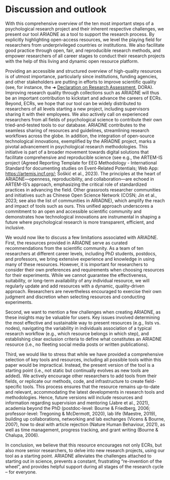 # Discussion and outlook

With this comprehensive overview of the ten most important steps of a psychological research project and their inherent respective challenges, we present our tool ARIADNE as a tool to support the research process. By explicitly highlighting  open-access resources, we level the playing field for researchers from underprivileged countries or institutions. We also facilitate good practice through open, fair, and reproducible research methods, and empower researchers of all career stages to conduct their research projects with the help of this living and dynamic open resource platform. 

Providing an accessible and structured overview of high-quality resources is of utmost importance, particularly since institutions, funding agencies, and other stakeholders are putting in efforts to improve scientific quality (see, for instance, the ➜ [Declaration on Research Assessment](https://sfdora.org/), DORA). Improving research quality through collections such as ARIADNE will thus be an important contribution to kickstart and advance the careers of ECRs. Beyond, ECRs, we hope that our tool can be widely distributed to researchers of all levels starting a new project, including supervisors sharing it with their employees. We also actively call on experienced researchers from all  fields of psychological science to contribute their own tried-and-tested tools to our database. ARIADNE contributes to the seamless sharing of resources and guidelines, streamlining research workflows across the globe. In addition, the integration of open-source technological innovations, exemplified by the ARIADNE project, marks a pivotal advancement in psychological research methodologies. This initiative is part of a broader movement towards digital solutions that facilitate comprehensive and reproducible science (see e.g., the ARTEM-IS project (Agreed Reporting Template for EEG Methodology - International Standard for documenting studies on Event-Related Potentials; Web App: https://artemis.incf.org/; Šoškić et al., 2023). The principles at the heart of ARIADNE—openness, reproducibility, and collaboration—are echoed in ARTEM-IS’s approach, emphasizing the critical role of standardized practices in advancing the field. Other grassroots researcher communities and initiatives such as Chinese Open Science Network (COSN; Jin et al., 2023; see also the list of communities in ARIADNE), which amplify the reach and impact of tools such as ours. This unified approach underscores a commitment to an open and accessible scientific community and demonstrates how technological innovations are instrumental in shaping a future where psychological research is more transparent, efficient, and inclusive.

We would now like to discuss a few limitations associated with ARIADNE. First, the resources provided in ARIADNE serve as curated recommendations from the scientific community. As a team of ten researchers at different career levels, including PhD students, postdocs, and professors, we bring extensive experience and knowledge in using many of these resources. However, it is important for researchers to consider their own preferences and requirements when choosing resources for their experiments. While we cannot guarantee the effectiveness, suitability, or long-term availability of any individual resource, we will regularly update and add resources with a dynamic, quality-driven approach. Researchers are nevertheless encouraged to exercise their own judgment and discretion when selecting resources and conducting experiments. 

Second, we want to mention a few challenges when creating ARIADNE, as these insights may be valuable for users. Key issues involved determining the most effective and sustainable way to present resources (e.g., lists vs. nodes), navigating the variability in individuals association of a typical research workflow (e.g., which resource belongs in which step), and establishing clear exclusion criteria to define what constitutes an ARIADNE resource (i.e., no fleeting social media posts or written publications). 

Third, we would like to stress that while we have provided a comprehensive selection of key tools and resources, including all possible tools within this paper would be impractical. Instead, the present version of the tool is a starting point (i.e., not static but continually evolves as new tools are added). We actively encourage other researchers to add tools from their fields, or replicate our methods, code, and infrastructure to create field-specific tools. This process ensures that the resource remains up-to-date and relevant, accommodating the latest developments in research tools and methodologies. Hence, future versions will include resources and information regarding supervision and mentoring (Jabre et al., 2021), academia beyond the PhD (postdoc-level: Bourne & Friedberg, 2006; professor-level: Tregoning & McDermott, 2020), lab life (Maestre, 2019), building up collaborations, networking and lab exchanges (Vicens & Bourne, 2007), how to deal with article rejection (Nature Human Behaviour, 2021), as well as time management, progress tracking, and grant writing (Bourne & Chalupa, 2006).

In conclusion, we believe that this resource encourages not only ECRs, but also more senior researchers, to delve into new research projects, using our tool as a starting point. ARIADNE alleviates the challenges attached to starting out in science, prevents a constant, frustrating “re-invention of the wheel”, and provides helpful support during all stages of the research cycle – for everyone.
